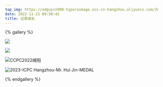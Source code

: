 ```yaml
---
top_img: https://adguycn990-typoraimage.oss-cn-hangzhou.aliyuncs.com/20221121113956.png
date: 2022-11-21 09:50:42
title: 记录成长
---
```


{% gallery %}

![](https://adguycn990-typoraimage.oss-cn-hangzhou.aliyuncs.com/honor-school.png)

![](https://adguycn990-typoraimage.oss-cn-hangzhou.aliyuncs.com/honor-province.jpg)

![CCPC2022绵阳](https://adguycn990-typoraimage.oss-cn-hangzhou.aliyuncs.com/202212021259028.webp)

![2023-ICPC Hangzhou-Mr. Hui Jin-MEDAL](https://adguycn990-typoraimage.oss-cn-hangzhou.aliyuncs.com/202212201158164.webp)

{% endgallery %}